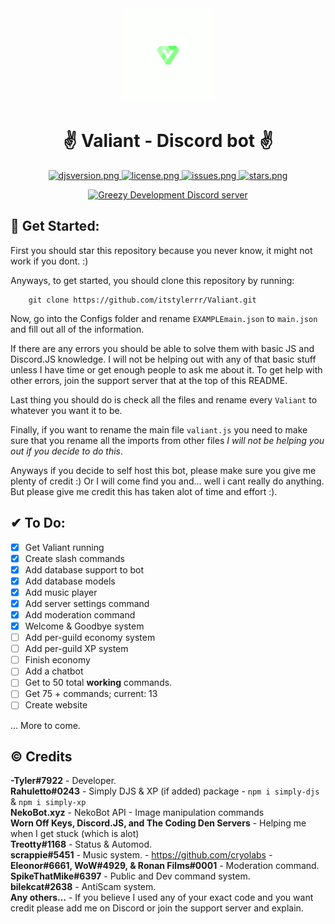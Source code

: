 <div align=center >
<a href="# Get Started"><img src="./Extra/Images/Logos/valiantlogo-green.png" alt="Valiant-logo-circle" height="150px" width="150px" ></a>
</div>
<h1 align=center >✌️ Valiant - Discord bot ✌️ </h1>

<div align=center >
  <a href="https://github.com/discordjs">
    <img src="https://img.shields.io/badge/discord.js-v13.7.0-blue.svg?logo=npm" alt="djsversion.png">
  </a>

  <a href="https://github.com/itstylerrr/Valiant/blob/LICENSE.md">
    <img src="https://img.shields.io/github/license/itstylerrr/Valiant" alt="license.png">
  </a>
  
  <a href="#">
  <img src="https://img.shields.io/github/issues/itstylerrr/Valiant" alt="issues.png"
  </a>
  
  <a href="https://github.com/itstylerrr/Valiant">
  <img src="https://img.shields.io/github/stars/itstylerrr/Valiant" alt="stars.png"
  </a>

<a href="https://discord.gg/a7V6C4dAQj"><img src="https://img.shields.io/discord/971534964527087726?color=5865F2&logo=discord&logoColor=white" alt="Greezy Development Discord server" /></a>

</div>
    
## 👋 Get Started:
First you should star this repository because you never know, it might not work if you dont. :)

Anyways, to get started, you should clone this repository by running:

```
    git clone https://github.com/itstylerrr/Valiant.git
```

Now, go into the Configs folder and rename `EXAMPLEmain.json` to `main.json` and fill out all of the information.

If there are any errors you should be able to solve them with basic JS and Discord.JS knowledge. I will not be helping out with any of that basic stuff unless I have time or get enough people to ask me about it. To get help with other errors, join the support server that at the top of this README.

Last thing you should do is check all the files and rename every `Valiant` to whatever you want it to be.

Finally, if you want to rename the main file `valiant.js` you need to make sure that you rename all the imports from other files _I will not be helping you out if you decide to do this_.

Anyways if you decide to self host this bot, please make sure you give me plenty of credit :) Or I will come find you and... well i cant really do anything. But please give me credit this has taken alot of time and effort :).

## ✔ To Do:

- [x] Get Valiant running
- [x] Create slash commands
- [x] Add database support to bot
- [x] Add database models
- [x] Add music player
- [x] Add server settings command
- [x] Add moderation command
- [x] Welcome & Goodbye system
- [ ] Add per-guild economy system
- [ ] Add per-guild XP system
- [ ] Finish economy
- [ ] Add a chatbot
- [ ] Get to 50 total **working** commands.
- [ ] Get 75 + commands; current: 13
- [ ] Create website

... More to come.

## ©️ Credits

**-Tyler#7922** - Developer. \
**Rahuletto#0243** - Simply DJS & XP (if added) package - `npm i simply-djs` & `npm i simply-xp` \
**NekoBot.xyz** - NekoBot API - Image manipulation commands \
**Worn Off Keys, Discord.JS, and The Coding Den Servers** - Helping me when I get stuck (which is alot) \
**Treotty#1168** - Status &  Automod. \
**scrappie#5451** - Music system. - https://github.com/cryolabs - \
**Eleonor#6661, WoW#4929, & Ronan Films#0001** - Moderation command. \
**SpikeThatMike#6397** - Public and Dev command system. \
**bilekcat#2638** - AntiScam system. \
**Any others...** - If you believe I used any of your exact code and you want credit please add me on Discord or join the support server and explain.
